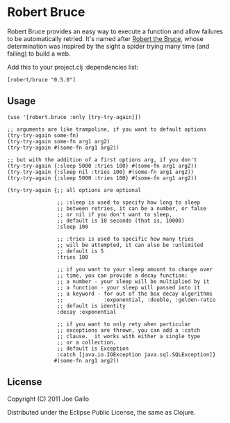 # Robert Bruce

Robert Bruce provides an easy way to execute a function and allow 
failures to be automatically retried.  It's named after 
[Robert the Bruce](http://en.wikipedia.org/wiki/Robert_the_Bruce),
whose determination was inspired by the sight a spider trying many
time (and failing) to build a web.

Add this to your project.clj :dependencies list:

    [robert/bruce "0.5.0"]

## Usage

    (use '[robert.bruce :only [try-try-again]])

    ;; arguments are like trampoline, if you want to default options
    (try-try-again some-fn)
    (try-try-again some-fn arg1 arg2)
    (try-try-again #(some-fn arg1 arg2))

    ;; but with the addition of a first options arg, if you don't
    (try-try-again {:sleep 5000 :tries 100} #(some-fn arg1 arg2))
    (try-try-again {:sleep nil :tries 100} #(some-fn arg1 arg2))
    (try-try-again {:sleep 5000 :tries 100} #(some-fn arg1 arg2))

    (try-try-again {;; all options are optional

                    ;; :sleep is used to specify how long to sleep
                    ;; between retries, it can be a number, or false
                    ;; or nil if you don't want to sleep, 
                    ;; default is 10 seconds (that is, 10000)
                    :sleep 100

                    ;; :tries is used to specific how many tries
                    ;; will be attempted, it can also be :unlimited
                    ;; default is 5
                    :tries 100
                    
                    ;; if you want to your sleep amount to change over
                    ;; time, you can provide a decay function:
                    ;; a number - your sleep will be multiplied by it
                    ;; a function - your sleep will passed into it
                    ;; a keyword - for out of the box decay algorithms
                    ;;             :exponential, :double, :golden-ratio
                    ;; default is identity
                    :decay :exponential

                    ;; if you want to only rety when particular
                    ;; exceptions are thrown, you can add a :catch
                    ;; clause.  it works with either a single type
                    ;; or a collection.  
                    ;; default is Exception
                    :catch [java.io.IOException java.sql.SQLException]}
                   #(some-fn arg1 arg2))

## License

Copyright (C) 2011 Joe Gallo

Distributed under the Eclipse Public License, the same as Clojure.
